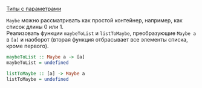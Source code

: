 [Типы с параметрами](https://stepik.org/lesson/5746/step/8)

`Maybe` можно рассматривать как простой контейнер, например, как список длины 0 или 1.  
Реализовать функции `maybeToList` и `listToMaybe`, преобразующие `Maybe a` в `[a]` и наоборот (вторая функция отбрасывает все элементы списка, кроме первого).  
  
```haskell
maybeToList :: Maybe a -> [a]
maybeToList = undefined

listToMaybe :: [a] -> Maybe a
listToMaybe = undefined
```  